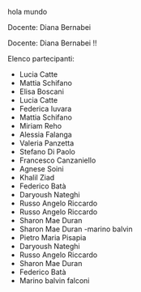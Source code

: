 hola mundo

Docente: Diana Bernabei

Docente: Diana Bernabei !!

Elenco partecipanti:

- Lucia Catte
- Mattia Schifano
- Elisa Boscani
- Lucia Catte
- Federica Iuvara
- Mattia Schifano
- Miriam Reho
- Alessia Falanga
- Valeria Panzetta
- Stefano Di Paolo
- Francesco Canzaniello
- Agnese Soini
- Khalil Ziad
- Federico Batà
- Daryoush Nateghi
- Russo Angelo Riccardo
- Russo Angelo Riccardo
- Sharon Mae Duran
- Sharon Mae Duran
  -marino balvin
- Pietro Maria Pisapia
- Daryoush Nateghi
- Russo Angelo Riccardo
- Sharon Mae Duran
- Federico Batà
- Marino balvin falconi
